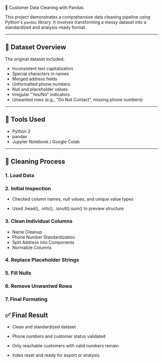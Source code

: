 🧼 Customer Data Cleaning with Pandas

This project demonstrates a comprehensive data cleaning pipeline using Python's `pandas` library. It involves transforming a messy dataset into a standardized and analysis-ready format.

---

## 📁 Dataset Overview

The original dataset included:
- Inconsistent text capitalization
- Special characters in names
- Merged address fields
- Unformatted phone numbers
- Null and placeholder values
- Irregular "Yes/No" indicators
- Unwanted rows (e.g., "Do Not Contact", missing phone numbers)

---

## 🧰 Tools Used

- Python 3
- pandas
- Jupyter Notebook / Google Colab

---

## 🚀 Cleaning Process

### 1. Load Data

### 2. Initial Inspection
 - Checked column names, null values, and unique value types

 - Used .head(), .info(), .isnull().sum() to preview structure

### 3. Clean Individual Columns
 - Name Cleanup
 - Phone Number Standardization
 - Split Address into Components
 - Normalize Columns

### 4. Replace Placeholder Strings

### 5. Fill Nulls

### 6. Remove Unwantwd Rowa

### 7. Final Formating

## ✅ Final Result

- Clean and standardized dataset

- Phone numbers and customer status validated

- Only reachable customers with valid numbers remain

- Index reset and ready for export or analysis



